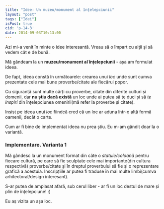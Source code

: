 ```yaml
---
title: "Idee: Un muzeu/monument al înțelepciunii"
layout: "post"
tags: ["Idei"]
isPost: true
cid: 'p-14-3'
date: 2014-09-03T10:13:00
---
```


Azi mi-a venit în minte o idee interesantă. Vreau să o împart cu alții și să vedem cât e de bună.

Mă gândeam la un __muzeu/monument al înțelepciunii__ - așa am formulat ideea.

De fapt, ideea constă în următoarele: crearea unui _loc_ unde sunt cumva prezentate cele mai bune proverbe/citate ale fiecărui popor.

Cu siguranță sunt multe cărți cu proverbe, citate din diferite culturi și domenii, dar __nu știu dacă există__ un loc unde ai putea să te duci și să _te inspiri_ din înțelepciunea omenirii(mă refer la proverbe și citate).

Insist pe ideea unui _loc_ fiindcă cred că un loc ar aduna într-o altă formă oamenii, decât o carte.

Cum ar fi bine de implementat ideea nu prea știu. Eu m-am gândit doar la o variantă.

### Implementare. Varianta 1

Mă gândesc la un monument format din câte o _statuie/coloană_ pentru fiecare cultură, pe care să fie sculptate cele mai importante(din cultura respectivă) proverbe/citate și în dreptul proverbului să fie și o reprezentare grafică a acestuia.
Inscripțiile ar putea fi traduse în mai multe limbi(cumva arhitectoral/design interesant).

S-ar putea de amplasat afară, sub cerul liber - ar fi un loc destul de mare și plin de înțelepciune! :)

Eu aș vizita un așa loc.